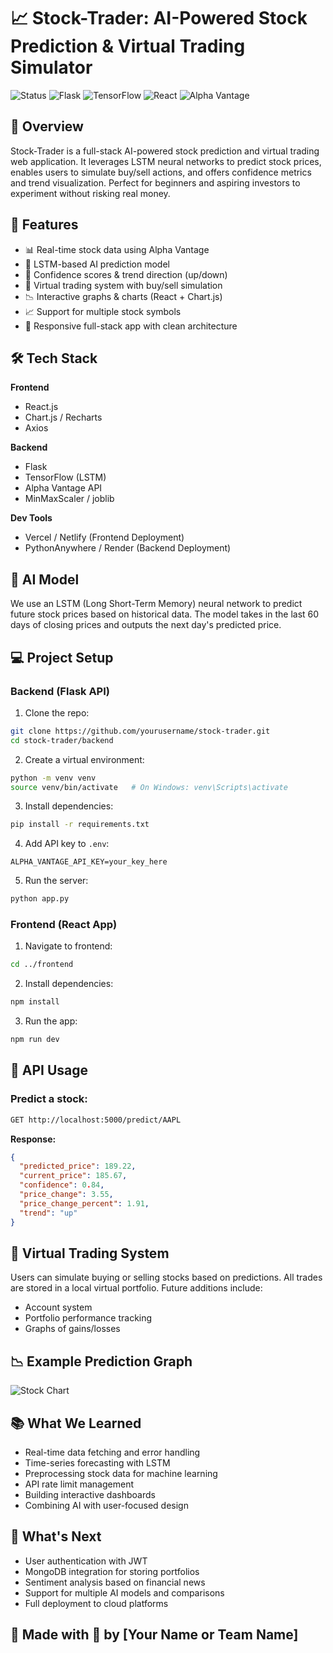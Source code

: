 # 📈 Stock-Trader: AI-Powered Stock Prediction & Virtual Trading Simulator

![Status](https://img.shields.io/badge/Status-Active-success?style=for-the-badge)
![Flask](https://img.shields.io/badge/Backend-Flask-yellow?style=for-the-badge)
![TensorFlow](https://img.shields.io/badge/AI-TensorFlow-orange?style=for-the-badge&logo=tensorflow&logoColor=white)
![React](https://img.shields.io/badge/Frontend-React-blue?style=for-the-badge&logo=react)
![Alpha Vantage](https://img.shields.io/badge/API-Alpha%20Vantage-lightgrey?style=for-the-badge)

## 🚀 Overview

Stock-Trader is a full-stack AI-powered stock prediction and virtual trading web application. It leverages LSTM neural networks to predict stock prices, enables users to simulate buy/sell actions, and offers confidence metrics and trend visualization. Perfect for beginners and aspiring investors to experiment without risking real money.

## 🎯 Features

- 📊 Real-time stock data using Alpha Vantage
- 🤖 LSTM-based AI prediction model
- 🔎 Confidence scores & trend direction (up/down)
- 🧮 Virtual trading system with buy/sell simulation
- 📉 Interactive graphs & charts (React + Chart.js)
- 📈 Support for multiple stock symbols
- 🔄 Responsive full-stack app with clean architecture

## 🛠 Tech Stack

**Frontend**
- React.js
- Chart.js / Recharts
- Axios

**Backend**
- Flask
- TensorFlow (LSTM)
- Alpha Vantage API
- MinMaxScaler / joblib

**Dev Tools**
- Vercel / Netlify (Frontend Deployment)
- PythonAnywhere / Render (Backend Deployment)

## 🧠 AI Model

We use an LSTM (Long Short-Term Memory) neural network to predict future stock prices based on historical data. The model takes in the last 60 days of closing prices and outputs the next day's predicted price.

## 💻 Project Setup

### Backend (Flask API)

1. Clone the repo:
```bash
git clone https://github.com/yourusername/stock-trader.git
cd stock-trader/backend
```
2. Create a virtual environment:
```bash
python -m venv venv
source venv/bin/activate   # On Windows: venv\Scripts\activate
```
3. Install dependencies:
```bash
pip install -r requirements.txt
```
4. Add API key to `.env`:
```env
ALPHA_VANTAGE_API_KEY=your_key_here
```
5. Run the server:
```bash
python app.py
```

### Frontend (React App)

1. Navigate to frontend:
```bash
cd ../frontend
```
2. Install dependencies:
```bash
npm install
```
3. Run the app:
```bash
npm run dev
```

## 🧪 API Usage

### Predict a stock:
```bash
GET http://localhost:5000/predict/AAPL
```
**Response:**
```json
{
  "predicted_price": 189.22,
  "current_price": 185.67,
  "confidence": 0.84,
  "price_change": 3.55,
  "price_change_percent": 1.91,
  "trend": "up"
}
```

## 🏦 Virtual Trading System

Users can simulate buying or selling stocks based on predictions. All trades are stored in a local virtual portfolio. Future additions include:
- Account system
- Portfolio performance tracking
- Graphs of gains/losses

## 📉 Example Prediction Graph
![Stock Chart](https://www.tradingview.com/x/fakechartlink/)

## 📚 What We Learned

- Real-time data fetching and error handling
- Time-series forecasting with LSTM
- Preprocessing stock data for machine learning
- API rate limit management
- Building interactive dashboards
- Combining AI with user-focused design

## 🔮 What's Next

- User authentication with JWT
- MongoDB integration for storing portfolios
- Sentiment analysis based on financial news
- Support for multiple AI models and comparisons
- Full deployment to cloud platforms

## 🙌 Made with 💙 by [Your Name or Team Name]
